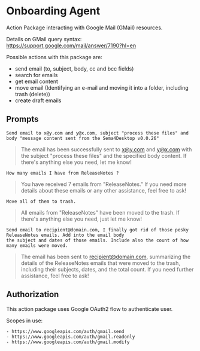 # Onboarding Agent

Action Package interacting with Google Mail (GMail) resources.

Details on GMail query syntax: https://support.google.com/mail/answer/7190?hl=en

Possible actions with this package are:

- send email (to, subject, body, cc and bcc fields)
- search for emails
- get email content
- move email (Identifying an e-mail and moving it into a folder, including trash (delete))
- create draft emails

## Prompts

```
Send email to x@y.com and y@x.com, subject "process these files" and
body "message content sent from the Sema4Desktop v0.0.26"
```

> The email has been successfully sent to x@y.com and y@x.com with the
> subject "process these files" and the specified body content. If there's anything else you
> need, let me know!

```
How many emails I have from ReleaseNotes ?
```

> You have received 7 emails from "ReleaseNotes." If you need more details about these emails or any
> other assistance, feel free to ask!

```
Move all of them to trash.
```

> All emails from "ReleaseNotes" have been moved to the trash. If there's anything else you need, just let me know!

```
Send email to recipient@domain.com, I finally got rid of those pesky ReleaseNotes emails. Add into the email body
the subject and dates of those emails. Include also the count of how many emails were moved.
```

> The email has been sent to recipient@domain.com, summarizing the details of the ReleaseNotes emails that
> were moved to the trash, including their subjects, dates, and the total count. If you need further assistance,
> feel free to ask!

## Authorization

This action package uses Google OAuth2 flow to authenticate user.

Scopes in use:

    - https://www.googleapis.com/auth/gmail.send
    - https://www.googleapis.com/auth/gmail.readonly
    - https://www.googleapis.com/auth/gmail.modify
